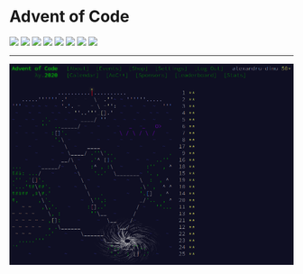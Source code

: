 # Advent of Code

<!-- begin-year-badge -->
[![](https://img.shields.io/badge/2022-50%20stars-239323)](./2022)
[![](https://img.shields.io/badge/2021-39%20stars-507620)](./2021)
[![](https://img.shields.io/badge/2020-50%20stars-239323)](./2020)
[![](https://img.shields.io/badge/2019-7%20stars-d22116)](./2019)
[![](https://img.shields.io/badge/2018-2%20stars-e71415)](./2018)
[![](https://img.shields.io/badge/2017-4%20stars-df1a15)](./2017)
[![](https://img.shields.io/badge/2016-2%20stars-e71415)](./2016)
[![](https://img.shields.io/badge/2015-4%20stars-df1a15)](./2015)
<!-- end-year-badge -->

---

[![](./assets/aoc-2020.png)](./2020)
